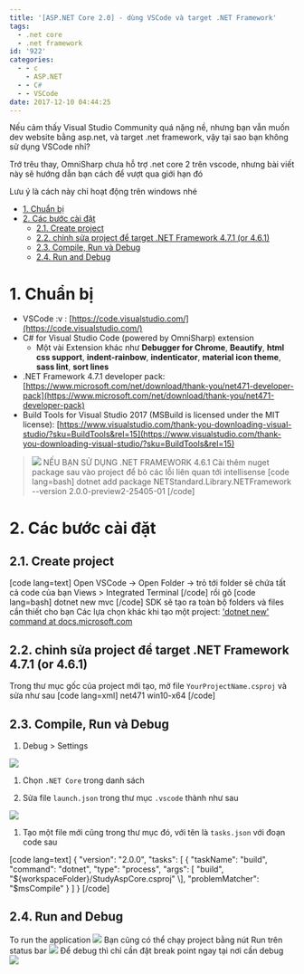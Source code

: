 ```yaml
---
title: '[ASP.NET Core 2.0] - dùng VSCode và target .NET Framework'
tags:
  - .net core
  - .net framework
id: '922'
categories:
  - - c
    - ASP.NET
  - - C#
  - - VSCode
date: 2017-12-10 04:44:25
---
```


Nếu cảm thấy Visual Studio Community quá nặng nề, nhưng bạn vẫn muốn dev website bằng asp.net, và target .net framework, vậy tại sao bạn không sử dụng VSCode nhỉ?

Trớ trêu thay, OmniSharp chưa hỗ trợ .net core 2 trên vscode, nhưng bài viết này sẽ hướng dẫn bạn cách để vượt qua giới hạn đó

Lưu ý là cách này chỉ hoạt động trên windows nhé
<!-- more -->
*   [1\. Chuẩn bị](#1-chuẩn-bị)
*   [2\. Các bước cài đặt](#2-các-bước-cài-đặt)
    *   [2.1. Create project](#21-create-project)
    *   [2.2. chỉnh sửa project để target .NET Framework 4.7.1 (or 4.6.1)](#22-chỉnh-sửa-project-để-target-net-framework-471-or-461)
    *   [2.3. Compile, Run và Debug](#23-compile-run-và-debug)
    *   [2.4. Run and Debug](#24-run-and-debug)

# 1\. Chuẩn bị

*   VSCode :v : [https://code.visualstudio.com/](https://code.visualstudio.com/)
*   C# for Visual Studio Code (powered by OmniSharp) extension
    *   Một vài Extension khác như **Debugger for Chrome**, **Beautify**, **html css support**, **indent-rainbow**, **indenticator**, **material icon theme**, **sass lint**, **sort lines**
*   .NET Framework 4.7.1 developer pack: [https://www.microsoft.com/net/download/thank-you/net471-developer-pack](https://www.microsoft.com/net/download/thank-you/net471-developer-pack)
*   Build Tools for Visual Studio 2017 (MSBuild is licensed under the MIT license): [https://www.visualstudio.com/thank-you-downloading-visual-studio/?sku=BuildTools&rel=15](https://www.visualstudio.com/thank-you-downloading-visual-studio/?sku=BuildTools&rel=15)

> ![](https://farm5.staticflickr.com/4531/24089620797_59f8abe75b_o.png) NẾU BẠN SỬ DỤNG .NET FRAMEWORK 4.6.1 Cài thêm nuget package sau vào project để bỏ các lỗi liên quan tới intellisense \[code lang=bash\] dotnet add package NETStandard.Library.NETFramework --version 2.0.0-preview2-25405-01 \[/code\]

# 2\. Các bước cài đặt

## 2.1. Create project

\[code lang=text\] Open VSCode -> Open Folder -> trỏ tới folder sẽ chứa tất cả code của bạn Views > Integrated Terminal \[/code\] rồi gõ \[code lang=bash\] dotnet new mvc \[/code\] SDK sẽ tạo ra toàn bộ folders và files cần thiết cho bạn Các lựa chọn khác khi tạo một project: ['dotnet new' command at docs.microsoft.com](https://docs.microsoft.com/en-us/dotnet/core/tools/dotnet-new?tabs=netcore2x)

## 2.2. chỉnh sửa project để target .NET Framework 4.7.1 (or 4.6.1)

Trong thư mục gốc của project mới tạo, mở file `YourProjectName.csproj` và sửa như sau \[code lang=xml\] <Project Sdk="Microsoft.NET.Sdk.Web"> <PropertyGroup> <TargetFramework>net471</TargetFramework> <!--RuntimeIdentifier is based on your local machine. A list of all available values here--> <RuntimeIdentifier>win10-x64</RuntimeIdentifier> </PropertyGroup> <ItemGroup> <!--These are nuget package targeting .net framework, dependency is .NET Standard 2.0, which is supported by .net framework 4.7.1--> <PackageReference Include="Microsoft.AspNetCore" Version="2.0.1" /> <PackageReference Include="Microsoft.AspNetCore.Mvc" Version="2.0.1" /> <PackageReference Include="Microsoft.AspNetCore.Mvc.Razor.ViewCompilation" Version="2.0.1" PrivateAssets="All" /> <PackageReference Include="Microsoft.AspNetCore.StaticFiles" Version="2.0.1" /> <PackageReference Include="Microsoft.VisualStudio.Web.BrowserLink" Version="2.0.1" /> </ItemGroup> <ItemGroup> <DotNetCliToolReference Include="Microsoft.VisualStudio.Web.CodeGeneration.Tools" Version="2.0.1" /> </ItemGroup> </Project> \[/code\]

## 2.3. Compile, Run và Debug

1.  Debug > Settings

![](https://farm5.staticflickr.com/4563/38068269685_37649c8f9e_o.png)

1.  Chọn `.NET Core` trong danh sách
    
2.  Sửa file `launch.json` trong thư mục `.vscode` thành như sau
    

![](https://farm5.staticflickr.com/4683/27177480069_ee651b8559_o.png)

1.  Tạo một file mới cũng trong thư mục đó, với tên là `tasks.json` với đoạn code sau

\[code lang=text\] { "version": "2.0.0", "tasks": \[ { "taskName": "build", "command": "dotnet", "type": "process", "args": \[ "build", "${workspaceFolder}/StudyAspCore.csproj" \], "problemMatcher": "$msCompile" } \] } \[/code\]

## 2.4. Run and Debug

To run the application ![](https://farm5.staticflickr.com/4583/38918103882_b12ebfb671_o.png) Bạn cũng có thể chạy project bằng nút Run trên status bar ![](https://farm5.staticflickr.com/4594/38068348135_e554c5e5ca_o.png) Để debug thì chỉ cần đặt break point ngay tại nơi cần debug ![](https://farm5.staticflickr.com/4599/38238463834_bf8bc671b6_o.png)
